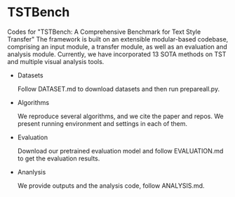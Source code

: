 # TSTBench

Codes for "TSTBench: A Comprehensive Benchmark for Text Style Transfer"
The framework is built on an extensible modular-based codebase, comprising an input module, a transfer module, as well as an evaluation and analysis module. Currently, we have incorporated 13 SOTA methods on TST and multiple visual analysis tools. 

* Datasets

  Follow DATASET.md to download datasets and then run prepareall.py.

* Algorithms

  We reproduce several algorithms, and we cite the paper and repos. We present running environment and settings in each of them.

* Evaluation

  Download our pretrained evaluation model and follow EVALUATION.md to get the evaluation results.

* Ananlysis

  We provide outputs and the analysis code, follow ANALYSIS.md.
